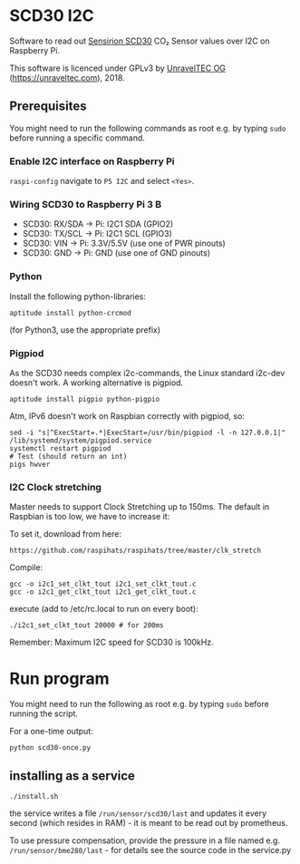 # SCD30 I2C

Software to read out [Sensirion SCD30](https://www.sensirion.com/en/environmental-sensors/carbon-dioxide-sensors-co2/) CO₂ Sensor values over I2C on Raspberry Pi.

This software is licenced under GPLv3 by [UnravelTEC OG](https://unraveltec.com) (https://unraveltec.com), 2018.

## Prerequisites

You might need to run the following commands as root e.g. by typing `sudo` before running a specific command.

### Enable I2C interface on Raspberry Pi
`raspi-config` navigate to `P5 I2C` and select `<Yes>`.

### Wiring SCD30 to Raspberry Pi 3 B
- SCD30: RX/SDA -> Pi: I2C1 SDA (GPIO2)
- SCD30: TX/SCL -> Pi: I2C1 SCL (GPIO3)
- SCD30: VIN -> Pi: 3.3V/5.5V (use one of PWR pinouts)
- SCD30: GND -> Pi: GND (use one of GND pinouts)

### Python

Install the following python-libraries:

```
aptitude install python-crcmod
```

(for Python3, use the appropriate prefix)

### Pigpiod

As the SCD30 needs complex i2c-commands, the Linux standard i2c-dev doesn't work. A working alternative is pigpiod.

```
aptitude install pigpio python-pigpio
```

Atm, IPv6 doesn't work on Raspbian correctly with pigpiod, so:

```
sed -i "s|^ExecStart=.*|ExecStart=/usr/bin/pigpiod -l -n 127.0.0.1|" /lib/systemd/system/pigpiod.service
systemctl restart pigpiod
# Test (should return an int)
pigs hwver
```

### I2C Clock stretching

Master needs to support Clock Stretching up to 150ms. The default in Raspbian is too low, we have to increase it:

To set it, download from here:

```
https://github.com/raspihats/raspihats/tree/master/clk_stretch
```

Compile:
```
gcc -o i2c1_set_clkt_tout i2c1_set_clkt_tout.c
gcc -o i2c1_get_clkt_tout i2c1_get_clkt_tout.c
```

execute (add to /etc/rc.local to run on every boot):

```
./i2c1_set_clkt_tout 20000 # for 200ms
```

Remember: Maximum I2C speed for SCD30 is 100kHz.

# Run program

You might need to run the following as root e.g. by typing `sudo` before running the script.

For a one-time output:
```
python scd30-once.py
```

## installing as a service

```
./install.sh
```
the service writes a file `/run/sensor/scd30/last` and updates it every second (which resides in RAM) - it is meant to be read out by prometheus.

To use pressure compensation, provide the pressure in a file named e.g. `/run/sensor/bme280/last` - for details see the source code in the service.py
